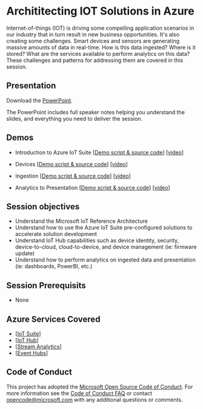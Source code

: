 # Archititecting IOT Solutions in Azure

Internet-of-things (IOT) is driving some compelling application scenarios in our industry that in turn result in new business opportunities.  It's also creating some challenges.  Smart devices and sensors are generating massive amounts of data in real-time.  How is this data ingested?  Where is it stored?  What are the services available to perform analytics on this data?  These challenges and patterns for addressing them are covered in this session.

## Presentation

Download the [PowerPoint](IoT.pptx).

The PowerPoint includes full speaker notes helping you understand the slides, and everything you need to deliver the session.

## Demos

* Introduction to Azure IoT Suite
[[Demo script & source code](./Demo-AzureIoTSuite-RemoteMon/)]
[[video](#)]

* Devices
[[Demo script & source code](./Demo-Devices/)]
[[video](#)]

* Ingestion
[[Demo script & source code](./Demo-Ingestion/)]
[[video](#)]

* Analytics to Presentation
[[Demo script & source code](./Demo-Analytics-and-Presentation/)]
[[video](#)]

## Session objectives

* Understand the Microsoft IoT Reference Architecture
* Understand how to use the Azure IoT Suite pre-configured solutions to accelerate solution development
* Understand IoT Hub capabilities such as device identity, security, device-to-cloud, cloud-to-device, and device management (ie: firmware update)
* Understand how to perform analytics on ingested data and presentation (ie: dashboards, PowerBI, etc.)

## Session Prerequisits

* None

## Azure Services Covered

- [[IoT Suite](https://azure.microsoft.com/en-us/documentation/suites/iot-suite/)]
- [[IoT Hub](https://azure.microsoft.com/en-us/documentation/services/iot-hub/)]
- [[Stream Analytics](https://azure.microsoft.com/en-us/documentation/services/stream-analytics/)]
- [[Event Hubs](https://azure.microsoft.com/en-us/documentation/services/event-hubs/)]

## Code of Conduct

This project has adopted the [Microsoft Open Source Code of Conduct](https://opensource.microsoft.com/codeofconduct/). For more information see the [Code of Conduct FAQ](https://opensource.microsoft.com/codeofconduct/faq/) or contact [opencode@microsoft.com](mailto:opencode@microsoft.com) with any additional questions or comments.
